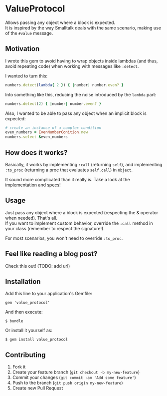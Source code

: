 # ValueProtocol

Allows passing any object where a block is expected.  
It is inspired by the way Smalltalk deals with the same scenario, making use of the ```#value``` message.

## Motivation

I wrote this gem to avoid having to wrap objects inside lambdas (and thus, avoid repeating code) when working with messages like ```:detect```.

I wanted to turn this:

```ruby
numbers.detect(lambda{ 2 }) { |number| number.even? }
```

Into something like this, reducing the noise introduced by the ```lambda``` part:

```ruby
numbers.detect(2) { |number| number.even? }
```

Also, I wanted to be able to pass any object when an implicit block is expected:

```ruby
# create an instance of a complex condition
even_numbers = EvenNumberConition.new
numbers.select &even_numbers
```

## How does it works?

Basically, it works by implementing ```:call``` (returning ```self```), and implementing ```:to_proc``` (returning a proc that evaluates ```self.call```) in ```Object```.

It sound more complicated than it really is. Take a look at the [implementation](lib/value_protocol/protocol.rb) and [specs](spec/value_protocol_spec.rb)!

## Usage

Just pass any object where a block is expected (respecting the & operator when needed). That's all.  
If you want to implement custom behavior, override the ```:call``` method in your class (remember to respect the signature!).

For most scenarios, you won't need to override ```:to_proc```.

## Feel like reading a blog post?

Check this out! (TODO: add url)

## Installation

Add this line to your application's Gemfile:

    gem 'value_protocol'

And then execute:

    $ bundle

Or install it yourself as:

    $ gem install value_protocol

## Contributing

1. Fork it
2. Create your feature branch (`git checkout -b my-new-feature`)
3. Commit your changes (`git commit -am 'Add some feature'`)
4. Push to the branch (`git push origin my-new-feature`)
5. Create new Pull Request
